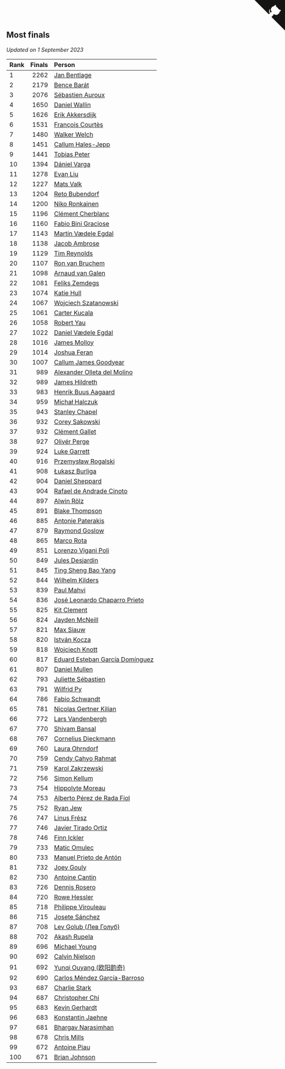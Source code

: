 ## Most finals

*Updated on  1 September 2023*

| Rank | Finals | Person |
| :--- | ---: | :--- |
| 1 | 2262 | [Jan Bentlage](https://www.worldcubeassociation.org/persons/2010BENT01) |
| 2 | 2179 | [Bence Barát](https://www.worldcubeassociation.org/persons/2008BARA01) |
| 3 | 2076 | [Sébastien Auroux](https://www.worldcubeassociation.org/persons/2008AURO01) |
| 4 | 1650 | [Daniel Wallin](https://www.worldcubeassociation.org/persons/2013WALL03) |
| 5 | 1626 | [Erik Akkersdijk](https://www.worldcubeassociation.org/persons/2005AKKE01) |
| 6 | 1531 | [François Courtès](https://www.worldcubeassociation.org/persons/2008COUR01) |
| 7 | 1480 | [Walker Welch](https://www.worldcubeassociation.org/persons/2011WELC01) |
| 8 | 1451 | [Callum Hales-Jepp](https://www.worldcubeassociation.org/persons/2012HALE01) |
| 9 | 1441 | [Tobias Peter](https://www.worldcubeassociation.org/persons/2014PETE03) |
| 10 | 1394 | [Dániel Varga](https://www.worldcubeassociation.org/persons/2008VARG01) |
| 11 | 1278 | [Evan Liu](https://www.worldcubeassociation.org/persons/2009LIUE01) |
| 12 | 1227 | [Mats Valk](https://www.worldcubeassociation.org/persons/2007VALK01) |
| 13 | 1204 | [Reto Bubendorf](https://www.worldcubeassociation.org/persons/2012BUBE01) |
| 14 | 1200 | [Niko Ronkainen](https://www.worldcubeassociation.org/persons/2010RONK01) |
| 15 | 1196 | [Clément Cherblanc](https://www.worldcubeassociation.org/persons/2014CHER05) |
| 16 | 1160 | [Fabio Bini Graciose](https://www.worldcubeassociation.org/persons/2010GRAC02) |
| 17 | 1143 | [Martin Vædele Egdal](https://www.worldcubeassociation.org/persons/2013EGDA02) |
| 18 | 1138 | [Jacob Ambrose](https://www.worldcubeassociation.org/persons/2010AMBR01) |
| 19 | 1129 | [Tim Reynolds](https://www.worldcubeassociation.org/persons/2005REYN01) |
| 20 | 1107 | [Ron van Bruchem](https://www.worldcubeassociation.org/persons/2003BRUC01) |
| 21 | 1098 | [Arnaud van Galen](https://www.worldcubeassociation.org/persons/2006GALE01) |
| 22 | 1081 | [Feliks Zemdegs](https://www.worldcubeassociation.org/persons/2009ZEMD01) |
| 23 | 1074 | [Katie Hull](https://www.worldcubeassociation.org/persons/2010HULL01) |
| 24 | 1067 | [Wojciech Szatanowski](https://www.worldcubeassociation.org/persons/2011SZAT01) |
| 25 | 1061 | [Carter Kucala](https://www.worldcubeassociation.org/persons/2015KUCA01) |
| 26 | 1058 | [Robert Yau](https://www.worldcubeassociation.org/persons/2009YAUR01) |
| 27 | 1022 | [Daniel Vædele Egdal](https://www.worldcubeassociation.org/persons/2013EGDA01) |
| 28 | 1016 | [James Molloy](https://www.worldcubeassociation.org/persons/2011MOLL01) |
| 29 | 1014 | [Joshua Feran](https://www.worldcubeassociation.org/persons/2011FERA01) |
| 30 | 1007 | [Callum James Goodyear](https://www.worldcubeassociation.org/persons/2012GOOD02) |
| 31 | 989 | [Alexander Olleta del Molino](https://www.worldcubeassociation.org/persons/2008OLLE01) |
| 32 | 989 | [James Hildreth](https://www.worldcubeassociation.org/persons/2009HILD01) |
| 33 | 983 | [Henrik Buus Aagaard](https://www.worldcubeassociation.org/persons/2006BUUS01) |
| 34 | 959 | [Michał Halczuk](https://www.worldcubeassociation.org/persons/2006HALC01) |
| 35 | 943 | [Stanley Chapel](https://www.worldcubeassociation.org/persons/2016CHAP04) |
| 36 | 932 | [Corey Sakowski](https://www.worldcubeassociation.org/persons/2011SAKO01) |
| 37 | 932 | [Clément Gallet](https://www.worldcubeassociation.org/persons/2004GALL02) |
| 38 | 927 | [Olivér Perge](https://www.worldcubeassociation.org/persons/2007PERG01) |
| 39 | 924 | [Luke Garrett](https://www.worldcubeassociation.org/persons/2017GARR05) |
| 40 | 916 | [Przemysław Rogalski](https://www.worldcubeassociation.org/persons/2013ROGA02) |
| 41 | 908 | [Łukasz Burliga](https://www.worldcubeassociation.org/persons/2013BURL01) |
| 42 | 904 | [Daniel Sheppard](https://www.worldcubeassociation.org/persons/2009SHEP01) |
| 43 | 904 | [Rafael de Andrade Cinoto](https://www.worldcubeassociation.org/persons/2007CINO01) |
| 44 | 897 | [Alwin Rölz](https://www.worldcubeassociation.org/persons/2016ROLZ01) |
| 45 | 891 | [Blake Thompson](https://www.worldcubeassociation.org/persons/2010THOM03) |
| 46 | 885 | [Antonie Paterakis](https://www.worldcubeassociation.org/persons/2012PATE01) |
| 47 | 879 | [Raymond Goslow](https://www.worldcubeassociation.org/persons/2014GOSL01) |
| 48 | 865 | [Marco Rota](https://www.worldcubeassociation.org/persons/2009ROTA01) |
| 49 | 851 | [Lorenzo Vigani Poli](https://www.worldcubeassociation.org/persons/2007POLI01) |
| 50 | 849 | [Jules Desjardin](https://www.worldcubeassociation.org/persons/2010DESJ01) |
| 51 | 845 | [Ting Sheng Bao Yang](https://www.worldcubeassociation.org/persons/2008BAOY01) |
| 52 | 844 | [Wilhelm Kilders](https://www.worldcubeassociation.org/persons/2010KILD02) |
| 53 | 839 | [Paul Mahvi](https://www.worldcubeassociation.org/persons/2012MAHV01) |
| 54 | 836 | [José Leonardo Chaparro Prieto](https://www.worldcubeassociation.org/persons/2011CHAP01) |
| 55 | 825 | [Kit Clement](https://www.worldcubeassociation.org/persons/2008CLEM01) |
| 56 | 824 | [Jayden McNeill](https://www.worldcubeassociation.org/persons/2012MCNE01) |
| 57 | 821 | [Max Siauw](https://www.worldcubeassociation.org/persons/2017SIAU02) |
| 58 | 820 | [István Kocza](https://www.worldcubeassociation.org/persons/2005KOCZ01) |
| 59 | 818 | [Wojciech Knott](https://www.worldcubeassociation.org/persons/2011KNOT01) |
| 60 | 817 | [Eduard Esteban García Domínguez](https://www.worldcubeassociation.org/persons/2011EDUA01) |
| 61 | 807 | [Daniel Mullen](https://www.worldcubeassociation.org/persons/2016MULL04) |
| 62 | 793 | [Juliette Sébastien](https://www.worldcubeassociation.org/persons/2014SEBA01) |
| 63 | 791 | [Wilfrid Py](https://www.worldcubeassociation.org/persons/2016PYWI01) |
| 64 | 786 | [Fabio Schwandt](https://www.worldcubeassociation.org/persons/2014SCHW02) |
| 65 | 781 | [Nicolas Gertner Kilian](https://www.worldcubeassociation.org/persons/2013GERT01) |
| 66 | 772 | [Lars Vandenbergh](https://www.worldcubeassociation.org/persons/2003VAND01) |
| 67 | 770 | [Shivam Bansal](https://www.worldcubeassociation.org/persons/2011BANS02) |
| 68 | 767 | [Cornelius Dieckmann](https://www.worldcubeassociation.org/persons/2009DIEC01) |
| 69 | 760 | [Laura Ohrndorf](https://www.worldcubeassociation.org/persons/2009OHRN01) |
| 70 | 759 | [Cendy Cahyo Rahmat](https://www.worldcubeassociation.org/persons/2010RAHM02) |
| 71 | 759 | [Karol Zakrzewski](https://www.worldcubeassociation.org/persons/2014ZAKR01) |
| 72 | 756 | [Simon Kellum](https://www.worldcubeassociation.org/persons/2016KELL12) |
| 73 | 754 | [Hippolyte Moreau](https://www.worldcubeassociation.org/persons/2008MORE02) |
| 74 | 753 | [Alberto Pérez de Rada Fiol](https://www.worldcubeassociation.org/persons/2011FIOL01) |
| 75 | 752 | [Ryan Jew](https://www.worldcubeassociation.org/persons/2008JEWR01) |
| 76 | 747 | [Linus Frész](https://www.worldcubeassociation.org/persons/2011FRES01) |
| 77 | 746 | [Javier Tirado Ortiz](https://www.worldcubeassociation.org/persons/2009TIRA01) |
| 78 | 746 | [Finn Ickler](https://www.worldcubeassociation.org/persons/2012ICKL01) |
| 79 | 733 | [Matic Omulec](https://www.worldcubeassociation.org/persons/2010OMUL02) |
| 80 | 733 | [Manuel Prieto de Antón](https://www.worldcubeassociation.org/persons/2015ANTO04) |
| 81 | 732 | [Joey Gouly](https://www.worldcubeassociation.org/persons/2007GOUL01) |
| 82 | 730 | [Antoine Cantin](https://www.worldcubeassociation.org/persons/2010CANT02) |
| 83 | 726 | [Dennis Rosero](https://www.worldcubeassociation.org/persons/2010ROSE03) |
| 84 | 720 | [Rowe Hessler](https://www.worldcubeassociation.org/persons/2007HESS01) |
| 85 | 718 | [Philippe Virouleau](https://www.worldcubeassociation.org/persons/2008VIRO01) |
| 86 | 715 | [Josete Sánchez](https://www.worldcubeassociation.org/persons/2015SANC18) |
| 87 | 708 | [Lev Golub (Лев Голуб)](https://www.worldcubeassociation.org/persons/2014HOLU01) |
| 88 | 702 | [Akash Rupela](https://www.worldcubeassociation.org/persons/2012RUPE01) |
| 89 | 696 | [Michael Young](https://www.worldcubeassociation.org/persons/2008YOUN02) |
| 90 | 692 | [Calvin Nielson](https://www.worldcubeassociation.org/persons/2014NIEL03) |
| 91 | 692 | [Yunqi Ouyang (欧阳韵奇)](https://www.worldcubeassociation.org/persons/2007YUNQ01) |
| 92 | 690 | [Carlos Méndez García-Barroso](https://www.worldcubeassociation.org/persons/2010GARC02) |
| 93 | 687 | [Charlie Stark](https://www.worldcubeassociation.org/persons/2014STAR05) |
| 94 | 687 | [Christopher Chi](https://www.worldcubeassociation.org/persons/2014CHIC01) |
| 95 | 683 | [Kevin Gerhardt](https://www.worldcubeassociation.org/persons/2013GERH01) |
| 96 | 683 | [Konstantin Jaehne](https://www.worldcubeassociation.org/persons/2015JAEH01) |
| 97 | 681 | [Bhargav Narasimhan](https://www.worldcubeassociation.org/persons/2011NARA02) |
| 98 | 678 | [Chris Mills](https://www.worldcubeassociation.org/persons/2014MILL04) |
| 99 | 672 | [Antoine Piau](https://www.worldcubeassociation.org/persons/2008PIAU01) |
| 100 | 671 | [Brian Johnson](https://www.worldcubeassociation.org/persons/2013JOHN10) |


<a href="https://github.com/JustinTimeCuber/wca_statistics" class="github-corner" aria-label="View source on Github"><svg width="80" height="80" viewBox="0 0 250 250" style="fill:#151513; color:#fff; position: absolute; top: 0; border: 0; right: 0;" aria-hidden="true"><path d="M0,0 L115,115 L130,115 L142,142 L250,250 L250,0 Z"></path><path d="M128.3,109.0 C113.8,99.7 119.0,89.6 119.0,89.6 C122.0,82.7 120.5,78.6 120.5,78.6 C119.2,72.0 123.4,76.3 123.4,76.3 C127.3,80.9 125.5,87.3 125.5,87.3 C122.9,97.6 130.6,101.9 134.4,103.2" fill="currentColor" style="transform-origin: 130px 106px;" class="octo-arm"></path><path d="M115.0,115.0 C114.9,115.1 118.7,116.5 119.8,115.4 L133.7,101.6 C136.9,99.2 139.9,98.4 142.2,98.6 C133.8,88.0 127.5,74.4 143.8,58.0 C148.5,53.4 154.0,51.2 159.7,51.0 C160.3,49.4 163.2,43.6 171.4,40.1 C171.4,40.1 176.1,42.5 178.8,56.2 C183.1,58.6 187.2,61.8 190.9,65.4 C194.5,69.0 197.7,73.2 200.1,77.6 C213.8,80.2 216.3,84.9 216.3,84.9 C212.7,93.1 206.9,96.0 205.4,96.6 C205.1,102.4 203.0,107.8 198.3,112.5 C181.9,128.9 168.3,122.5 157.7,114.1 C157.9,116.9 156.7,120.9 152.7,124.9 L141.0,136.5 C139.8,137.7 141.6,141.9 141.8,141.8 Z" fill="currentColor" class="octo-body"></path></svg></a><style>.github-corner:hover .octo-arm{animation:octocat-wave 560ms ease-in-out}@keyframes octocat-wave{0%,100%{transform:rotate(0)}20%,60%{transform:rotate(-25deg)}40%,80%{transform:rotate(10deg)}}@media (max-width:500px){.github-corner:hover .octo-arm{animation:none}.github-corner .octo-arm{animation:octocat-wave 560ms ease-in-out}}</style>

